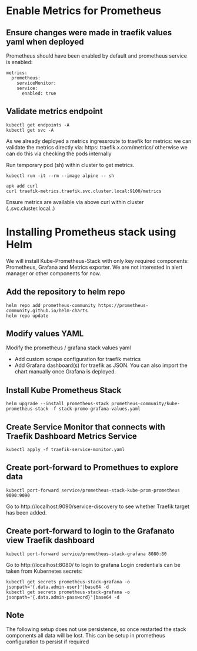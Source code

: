 # Enable Metrics for Prometheus

## Ensure changes were made in traefik values yaml when deployed

Prometheus should have been enabled by default and prometheus service is enabled: 

```
metrics:
  prometheus:
    serviceMonitor:
    service:
      enabled: true

```

## Validate metrics endpoint

```
kubectl get endpoints -A
kubectl get svc -A
```


As we already deployed a metrics ingressroute to traefik for metrics: we can validate the metrics directly via: https: traefik.x.com/metrics/ otherwise we can do this via checking the pods internally

Run temporary pod (sh) within cluster to get metrics.
```
kubectl run -it --rm --image alpine -- sh
```

```
apk add curl
curl traefik-metrics.traefik.svc.cluster.local:9100/metrics
```
Ensure metrics are available via above curl within cluster (<svc>.<namespace>.svc.cluster.local..)

# Installing Prometheus stack using Helm 

We will install Kube-Prometheus-Stack with only key required components: Prometheus, Grafana and Metrics exporter. We are not interested in alert manager or other components for now.

## Add the repository to helm repo

```
helm repo add prometheus-community https://prometheus-community.github.io/helm-charts
helm repo update
```

## Modify values YAML 

Modify the prometheus / grafana stack values yaml
- Add custom scrape configuration for traefik metrics
- Add Grafana dashboard(s) for traefik as JSON. You can also import the chart manually once Grafana is deployed. 

## Install Kube Prometheus Stack

```
helm upgrade --install prometheus-stack prometheus-community/kube-prometheus-stack -f stack-promo-grafana-values.yaml
```

## Create Service Monitor that connects with Traefik Dashboard Metrics Service


```
kubectl apply -f traefik-service-monitor.yaml

```

## Create port-forward to Promethues to explore data


```
kubectl port-forward service/prometheus-stack-kube-prom-prometheus 9090:9090
```

Go to http://localhost:9090/service-discovery to see whether Traefik target has been added. 


## Create port-forward to login to the Grafanato view Traefik dashboard

```
kubectl port-forward service/prometheus-stack-grafana 8080:80
```

Go to http://localhost:8080/ to login to grafana
Login credentials can be taken from Kubernetes secrets:

```
kubectl get secrets prometheus-stack-grafana -o jsonpath='{.data.admin-user}'|base64 -d
kubectl get secrets prometheus-stack-grafana -o jsonpath='{.data.admin-password}'|base64 -d
```


## Note

The following setup does not use persistence, so once restarted the stack components all data will be lost. This can be setup in prometheus configuration to persist if required
